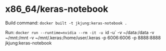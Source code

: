 # x86_64/keras-notebook

Build command: `docker built -t jkjung:keras-notebook .`

Run: `docker run --runtime=nvidia --rm -it -u `id -u` -v ~/data:/data -v ~/mnt:/mnt -v ~/mnt/.keras:/home/user/.keras -p 6006:6006 -p 8888:8888 jkjung:keras-notebook
